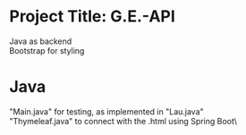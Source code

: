 # Project Title: G.E.-API
Java as backend \
Bootstrap for styling

# Java

"Main.java" for testing, as implemented in "Lau.java"\
"Thymeleaf.java" to connect with the .html using Spring Boot\